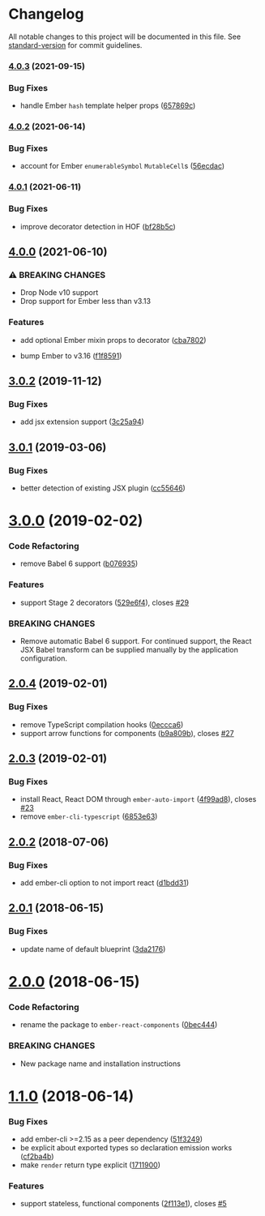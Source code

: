# Changelog

All notable changes to this project will be documented in this file. See [standard-version](https://github.com/conventional-changelog/standard-version) for commit guidelines.

### [4.0.3](https://github.com/rewardops/ember-react-components/compare/v4.0.2...v4.0.3) (2021-09-15)


### Bug Fixes

* handle Ember `hash` template helper props ([657869c](https://github.com/rewardops/ember-react-components/commit/657869c0bffd9cd996be41571b5c294d48412e1a))

### [4.0.2](https://github.com/rewardops/ember-react-components/compare/v4.0.1...v4.0.2) (2021-06-14)


### Bug Fixes

* account for Ember `enumerableSymbol` `MutableCell`s ([56ecdac](https://github.com/rewardops/ember-react-components/commit/56ecdac2d673defff7de01fadf70b0bd63494a30))

### [4.0.1](https://github.com/rewardops/ember-react-components/compare/v4.0.0...v4.0.1) (2021-06-11)


### Bug Fixes

* improve decorator detection in HOF ([bf28b5c](https://github.com/rewardops/ember-react-components/commit/bf28b5c72aa14caf71fa1aaad30c87e848b1ae33))

## [4.0.0](https://github.com/rewardops/ember-react-components/compare/v3.0.2...v4.0.0) (2021-06-10)


### ⚠ BREAKING CHANGES

* Drop Node v10 support
* Drop support for Ember less than v3.13

### Features

* add optional Ember mixin props to decorator ([cba7802](https://github.com/rewardops/ember-react-components/commit/cba780250b19c2f1bcf395289d4bae121d6d8a96))


* bump Ember to v3.16 ([f1f8591](https://github.com/rewardops/ember-react-components/commit/f1f85914f4a9de50b345928103dcfcfb2b5bbcb5))

<a name="3.0.2"></a>
## [3.0.2](https://github.com/alexlafroscia/ember-react-components/compare/v3.0.1...v3.0.2) (2019-11-12)


### Bug Fixes

* add jsx extension support ([3c25a94](https://github.com/alexlafroscia/ember-react-components/commit/3c25a94))



<a name="3.0.1"></a>
## [3.0.1](https://github.com/alexlafroscia/ember-react-components/compare/v3.0.0...v3.0.1) (2019-03-06)


### Bug Fixes

* better detection of existing JSX plugin ([cc55646](https://github.com/alexlafroscia/ember-react-components/commit/cc55646))



<a name="3.0.0"></a>
# [3.0.0](https://github.com/alexlafroscia/ember-react-components/compare/v2.0.4...v3.0.0) (2019-02-02)


### Code Refactoring

* remove Babel 6 support ([b076935](https://github.com/alexlafroscia/ember-react-components/commit/b076935))


### Features

* support Stage 2 decorators ([529e6f4](https://github.com/alexlafroscia/ember-react-components/commit/529e6f4)), closes [#29](https://github.com/alexlafroscia/ember-react-components/issues/29)


### BREAKING CHANGES

* Remove automatic Babel 6 support. For continued support, the React JSX Babel transform can be supplied manually by the application configuration.



<a name="2.0.4"></a>
## [2.0.4](https://github.com/alexlafroscia/ember-react-components/compare/v2.0.3...v2.0.4) (2019-02-01)


### Bug Fixes

* remove TypeScript compilation hooks ([0eccca6](https://github.com/alexlafroscia/ember-react-components/commit/0eccca6))
* support arrow functions for components ([b9a809b](https://github.com/alexlafroscia/ember-react-components/commit/b9a809b)), closes [#27](https://github.com/alexlafroscia/ember-react-components/issues/27)



<a name="2.0.3"></a>
## [2.0.3](https://github.com/alexlafroscia/ember-react-components/compare/v2.0.2...v2.0.3) (2019-02-01)


### Bug Fixes

* install React, React DOM through `ember-auto-import` ([4f99ad8](https://github.com/alexlafroscia/ember-react-components/commit/4f99ad8)), closes [#23](https://github.com/alexlafroscia/ember-react-components/issues/23)
* remove `ember-cli-typescript` ([6853e63](https://github.com/alexlafroscia/ember-react-components/commit/6853e63))



<a name="2.0.2"></a>
## [2.0.2](https://github.com/alexlafroscia/ember-react-components/compare/v2.0.1...v2.0.2) (2018-07-06)


### Bug Fixes

* add ember-cli option to not import react ([d1bdd31](https://github.com/alexlafroscia/ember-react-components/commit/d1bdd31))



<a name="2.0.1"></a>
## [2.0.1](https://github.com/alexlafroscia/ember-react-components/compare/v2.0.0...v2.0.1) (2018-06-15)


### Bug Fixes

* update name of default blueprint ([3da2176](https://github.com/alexlafroscia/ember-react-components/commit/3da2176))



<a name="2.0.0"></a>
# [2.0.0](https://github.com/alexlafroscia/ember-react-components/compare/v1.1.0...v2.0.0) (2018-06-15)


### Code Refactoring

* rename the package to `ember-react-components` ([0bec444](https://github.com/alexlafroscia/ember-react-components/commit/0bec444))


### BREAKING CHANGES

* New package name and installation instructions



<a name="1.1.0"></a>
# [1.1.0](https://github.com/alexlafroscia/ember-cli-react/compare/v1.0.2...v1.1.0) (2018-06-14)


### Bug Fixes

* add ember-cli >=2.15 as a peer dependency ([51f3249](https://github.com/alexlafroscia/ember-cli-react/commit/51f3249))
* be explicit about exported types so declaration emission works ([cf2ba4b](https://github.com/alexlafroscia/ember-cli-react/commit/cf2ba4b))
* make `render` return type explicit ([1711900](https://github.com/alexlafroscia/ember-cli-react/commit/1711900))


### Features

* support stateless, functional components ([2f113e1](https://github.com/alexlafroscia/ember-cli-react/commit/2f113e1)), closes [#5](https://github.com/alexlafroscia/ember-cli-react/issues/5)
